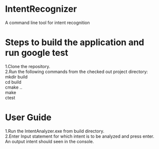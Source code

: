 # IntentRecognizer
A command line tool for intent recognition

# Steps to build the application and run google test<br>
1.Clone the repository.<br>
2.Run the following commands from the checked out project directory:<br>
mkdir build<br>
cd build<br>
cmake ..<br>
make<br>
ctest<br>

# User Guide
1.Run the IntentAnalyzer.exe from build directory.<br>
2.Enter Input statement for which intent is to be analyzed and press enter.<br>
An output intent should seen in the console.
